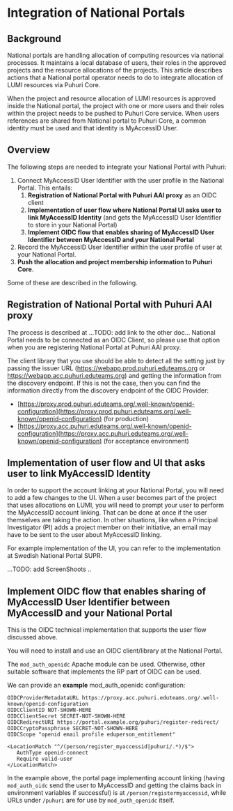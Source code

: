 # Integration of National Portals

## Background

National portals are handling allocation of computing resources via national processes. It maintains a local database
of users, their roles in the approved projects and the resource allocations of the projects. This article describes
actions that a National portal operator needs to do to integrate allocation of LUMI resources via Puhuri Core.

When the project and resource allocation of LUMI resources is approved inside the National portal, the project with
one or more users and their roles within the project needs to be pushed to Puhuri Core service. When users references are
shared from National portal to Puhuri Core, a common identity must be used and that identity is MyAccessID User.
 
## Overview
 
The following steps are needed to integrate your National Portal with Puhuri:

1. Connect MyAccessID User Identifier with the user profile in the National Portal. This entails:
   1. **Registration of National Portal with Puhuri AAI proxy** as an OIDC client
   2. **Implementation of user flow where National Portal UI asks user to link MyAccessID Identity** (and gets the MyAccessID
      User Identifier to store in your National Portal)
   3. **Implement OIDC flow that enables sharing of MyAccessID User Identifier between MyAccessID and your National Portal**
2. Record the MyAccessID User Identifier within the user profile of user at your National Portal.
3. **Push the allocation and project membership information to Puhuri Core**.

Some of these are described in the following.

## Registration of National Portal with Puhuri AAI proxy

The process is described at ...TODO: add link to the other doc... National Portal needs to be connected as an
OIDC Client, so please use that option when you are registering National Portal at Puhuri AAI proxy. 

The client library that you use should be able to detect all the setting just by passing the issuer URL
(https://webapp.prod.puhuri.eduteams.org or https://webapp.acc.puhuri.eduteams.org) and getting the information from
the discovery endpoint. If this is not the case, then you can find the information directly from the discovery
endpoint of the OIDC Provider:

- [https://proxy.prod.puhuri.eduteams.org/.well-known/openid-configuration](https://proxy.prod.puhuri.eduteams.org/.well-known/openid-configuration) (for production)
- [https://proxy.acc.puhuri.eduteams.org/.well-known/openid-configuration](https://proxy.acc.puhuri.eduteams.org/.well-known/openid-configuration) (for acceptance environment)

## Implementation of user flow and UI that asks user to link MyAccessID Identity

In order to support the account linking at your National Portal, you will need to add a few changes to the UI. When
a user becomes part of the project that uses allocations on LUMI, you will need to prompt your user to perform the
MyAccessID account linking. That can be done at once if the user themselves are taking the action. In other situations,
like when a Principal Investigator (PI) adds a project member on their initiative, an email may have to be sent to the
user about MyAccessID linking.

For example implementation of the UI, you can refer to the implementation at Swedish National Portal SUPR. 

...TODO: add ScreenShoots .. 

## Implement OIDC flow that enables sharing of MyAccessID User Identifier between MyAccessID and your National Portal

This is the OIDC technical implementation that supports the user flow discussed above.

You will need to install and use an OIDC client/library at the National Portal. 

The `mod_auth_openidc` Apache module can be used. Otherwise, other suitable software that implements the RP part of OIDC can be used. 

We can provide an **example** mod_auth_openidc configuration:

```
OIDCProviderMetadataURL https://proxy.acc.puhuri.eduteams.org/.well-known/openid-configuration
OIDCClientID NOT-SHOWN-HERE
OIDCClientSecret SECRET-NOT-SHOWN-HERE
OIDCRedirectURI https://portal.example.org/puhuri/register-redirect/
OIDCCryptoPassphrase SECRET-NOT-SHOWN-HERE
OIDCScope "openid email profile eduperson_entitlement"

<LocationMatch "^/(person/register_myaccessid|puhuri/.*)/$">
   AuthType openid-connect
   Require valid-user
</LocationMatch>
```

In the example above, the portal page implementing account linking (having `mod_auth_oidc` send the user to MyAccessID
and getting the claims back in environment variables if successful) is at `/person/registermyaccessid`, while URLs
under `/puhuri` are for use by `mod_auth_openidc` itself.
